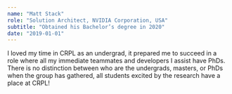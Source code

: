 ```yaml
---
name: "Matt Stack"
role: "Solution Architect, NVIDIA Corporation, USA"
subtitle: "Obtained his Bachelor’s degree in 2020"
date: "2019-01-01" 
---
```


I loved my time in CRPL as an undergrad, it prepared me to succeed in a role where all my immediate teammates and developers I assist have PhDs. There is no distinction between who are the undergrads, masters, or PhDs when the group has gathered, all students excited by the research have a place at CRPL!